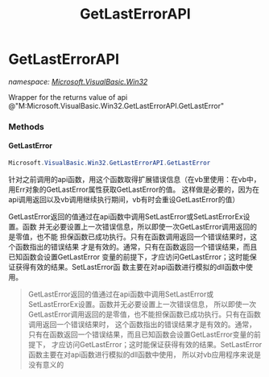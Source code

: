 ﻿---
title: GetLastErrorAPI
---

# GetLastErrorAPI
_namespace: [Microsoft.VisualBasic.Win32](N-Microsoft.VisualBasic.Win32.html)_

Wrapper for the returns value of api @"M:Microsoft.VisualBasic.Win32.GetLastErrorAPI.GetLastError"



### Methods

#### GetLastError
```csharp
Microsoft.VisualBasic.Win32.GetLastErrorAPI.GetLastError
```
针对之前调用的api函数，用这个函数取得扩展错误信息（在vb里使用：在vb中，用Err对象的GetLastError属性获取GetLastError的值。
 这样做是必要的，因为在api调用返回以及vb调用继续执行期间，vb有时会重设GetLastError的值）
 
 GetLastError返回的值通过在api函数中调用SetLastError或SetLastErrorEx设置。函数
 并无必要设置上一次错误信息，所以即使一次GetLastError调用返回的是零值，也不能
 担保函数已成功执行。只有在函数调用返回一个错误结果时，这个函数指出的错误结果
 才是有效的。通常，只有在函数返回一个错误结果，而且已知函数会设置GetLastError
 变量的前提下，才应访问GetLastError；这时能保证获得有效的结果。SetLastError函
 数主要在对api函数进行模拟的dll函数中使用。
> 
>  GetLastError返回的值通过在api函数中调用SetLastError或SetLastErrorEx设置。函数并无必要设置上一次错误信息，
>  所以即使一次GetLastError调用返回的是零值，也不能担保函数已成功执行。只有在函数调用返回一个错误结果时，
>  这个函数指出的错误结果才是有效的。通常，只有在函数返回一个错误结果，而且已知函数会设置GetLastError变量的前提下，
>  才应访问GetLastError；这时能保证获得有效的结果。SetLastError函数主要在对api函数进行模拟的dll函数中使用，
>  所以对vb应用程序来说是没有意义的
>  



